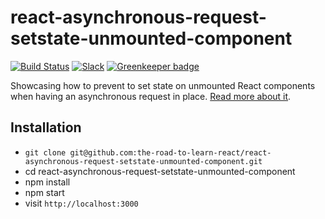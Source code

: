 # react-asynchronous-request-setstate-unmounted-component

[![Build Status](https://travis-ci.org/the-road-to-learn-react/react-asynchronous-request-setstate-unmounted-component.svg?branch=master)](https://travis-ci.org/the-road-to-learn-react/react-asynchronous-request-setstate-unmounted-component) [![Slack](https://slack-the-road-to-learn-react.wieruch.com/badge.svg)](https://slack-the-road-to-learn-react.wieruch.com/) [![Greenkeeper badge](https://badges.greenkeeper.io/the-road-to-learn-react/react-asynchronous-request-setstate-unmounted-component.svg)](https://greenkeeper.io/)

Showcasing how to prevent to set state on unmounted React components when having an asynchronous request in place. [Read more about it](https://www.robinwieruch.de/react-warning-cant-call-setstate-on-an-unmounted-component).

## Installation

* `git clone git@github.com:the-road-to-learn-react/react-asynchronous-request-setstate-unmounted-component.git`
* cd react-asynchronous-request-setstate-unmounted-component
* npm install
* npm start
* visit `http://localhost:3000`
